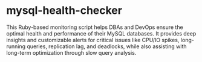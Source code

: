 # mysql-health-checker
This Ruby-based monitoring script helps DBAs and DevOps ensure the optimal health and performance of their MySQL databases. It provides deep insights and customizable alerts for critical issues like CPU/IO spikes, long-running queries, replication lag, and deadlocks, while also assisting with long-term optimization through slow query analysis.
